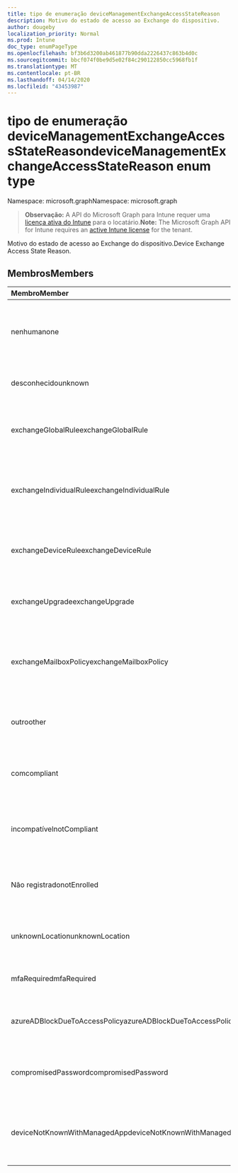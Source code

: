 ```yaml
---
title: tipo de enumeração deviceManagementExchangeAccessStateReason
description: Motivo do estado de acesso ao Exchange do dispositivo.
author: dougeby
localization_priority: Normal
ms.prod: Intune
doc_type: enumPageType
ms.openlocfilehash: bf3b6d3200ab461877b90dda2226437c863b4d0c
ms.sourcegitcommit: bbcf074f0be9d5e02f84c290122850cc5968fb1f
ms.translationtype: MT
ms.contentlocale: pt-BR
ms.lasthandoff: 04/14/2020
ms.locfileid: "43453987"
---
```

# <a name="devicemanagementexchangeaccessstatereason-enum-type"></a><span data-ttu-id="96b91-103">tipo de enumeração deviceManagementExchangeAccessStateReason</span><span class="sxs-lookup"><span data-stu-id="96b91-103">deviceManagementExchangeAccessStateReason enum type</span></span>

<span data-ttu-id="96b91-104">Namespace: microsoft.graph</span><span class="sxs-lookup"><span data-stu-id="96b91-104">Namespace: microsoft.graph</span></span>

> <span data-ttu-id="96b91-105">**Observação:** A API do Microsoft Graph para Intune requer uma [licença ativa do Intune](https://go.microsoft.com/fwlink/?linkid=839381) para o locatário.</span><span class="sxs-lookup"><span data-stu-id="96b91-105">**Note:** The Microsoft Graph API for Intune requires an [active Intune license](https://go.microsoft.com/fwlink/?linkid=839381) for the tenant.</span></span>

<span data-ttu-id="96b91-106">Motivo do estado de acesso ao Exchange do dispositivo.</span><span class="sxs-lookup"><span data-stu-id="96b91-106">Device Exchange Access State Reason.</span></span>

## <a name="members"></a><span data-ttu-id="96b91-107">Membros</span><span class="sxs-lookup"><span data-stu-id="96b91-107">Members</span></span>
|<span data-ttu-id="96b91-108">Membro</span><span class="sxs-lookup"><span data-stu-id="96b91-108">Member</span></span>|<span data-ttu-id="96b91-109">Valor</span><span class="sxs-lookup"><span data-stu-id="96b91-109">Value</span></span>|<span data-ttu-id="96b91-110">Descrição</span><span class="sxs-lookup"><span data-stu-id="96b91-110">Description</span></span>|
|:---|:---|:---|
|<span data-ttu-id="96b91-111">nenhuma</span><span class="sxs-lookup"><span data-stu-id="96b91-111">none</span></span>|<span data-ttu-id="96b91-112">,0</span><span class="sxs-lookup"><span data-stu-id="96b91-112">0</span></span>|<span data-ttu-id="96b91-113">Nenhum motivo de estado de acesso descoberto do Exchange</span><span class="sxs-lookup"><span data-stu-id="96b91-113">No access state reason discovered from Exchange</span></span>|
|<span data-ttu-id="96b91-114">desconhecido</span><span class="sxs-lookup"><span data-stu-id="96b91-114">unknown</span></span>|<span data-ttu-id="96b91-115">1</span><span class="sxs-lookup"><span data-stu-id="96b91-115">1</span></span>|<span data-ttu-id="96b91-116">Razão do estado de acesso desconhecido</span><span class="sxs-lookup"><span data-stu-id="96b91-116">Unknown access state reason</span></span>|
|<span data-ttu-id="96b91-117">exchangeGlobalRule</span><span class="sxs-lookup"><span data-stu-id="96b91-117">exchangeGlobalRule</span></span>|<span data-ttu-id="96b91-118">duas</span><span class="sxs-lookup"><span data-stu-id="96b91-118">2</span></span>|<span data-ttu-id="96b91-119">Estado de acesso determinado pela regra global do Exchange</span><span class="sxs-lookup"><span data-stu-id="96b91-119">Access state determined by Exchange Global rule</span></span>|
|<span data-ttu-id="96b91-120">exchangeIndividualRule</span><span class="sxs-lookup"><span data-stu-id="96b91-120">exchangeIndividualRule</span></span>|<span data-ttu-id="96b91-121">3D</span><span class="sxs-lookup"><span data-stu-id="96b91-121">3</span></span>|<span data-ttu-id="96b91-122">Estado de acesso determinado pela regra individual do Exchange</span><span class="sxs-lookup"><span data-stu-id="96b91-122">Access state determined by Exchange Individual rule</span></span>|
|<span data-ttu-id="96b91-123">exchangeDeviceRule</span><span class="sxs-lookup"><span data-stu-id="96b91-123">exchangeDeviceRule</span></span>|<span data-ttu-id="96b91-124">4 </span><span class="sxs-lookup"><span data-stu-id="96b91-124">4</span></span>|<span data-ttu-id="96b91-125">Estado de acesso determinado pela regra de dispositivo do Exchange</span><span class="sxs-lookup"><span data-stu-id="96b91-125">Access state determined by Exchange Device rule</span></span>|
|<span data-ttu-id="96b91-126">exchangeUpgrade</span><span class="sxs-lookup"><span data-stu-id="96b91-126">exchangeUpgrade</span></span>|<span data-ttu-id="96b91-127">5 </span><span class="sxs-lookup"><span data-stu-id="96b91-127">5</span></span>|<span data-ttu-id="96b91-128">Estado de acesso devido à atualização do Exchange</span><span class="sxs-lookup"><span data-stu-id="96b91-128">Access state due to Exchange upgrade</span></span>|
|<span data-ttu-id="96b91-129">exchangeMailboxPolicy</span><span class="sxs-lookup"><span data-stu-id="96b91-129">exchangeMailboxPolicy</span></span>|<span data-ttu-id="96b91-130">6 </span><span class="sxs-lookup"><span data-stu-id="96b91-130">6</span></span>|<span data-ttu-id="96b91-131">Estado de acesso determinado pela política de caixa de correio do Exchange</span><span class="sxs-lookup"><span data-stu-id="96b91-131">Access state determined by Exchange Mailbox Policy</span></span>|
|<span data-ttu-id="96b91-132">outro</span><span class="sxs-lookup"><span data-stu-id="96b91-132">other</span></span>|<span data-ttu-id="96b91-133">7 </span><span class="sxs-lookup"><span data-stu-id="96b91-133">7</span></span>|<span data-ttu-id="96b91-134">Estado de acesso determinado pelo Exchange</span><span class="sxs-lookup"><span data-stu-id="96b91-134">Access state determined by Exchange</span></span>|
|<span data-ttu-id="96b91-135">com</span><span class="sxs-lookup"><span data-stu-id="96b91-135">compliant</span></span>|<span data-ttu-id="96b91-136">8 </span><span class="sxs-lookup"><span data-stu-id="96b91-136">8</span></span>|<span data-ttu-id="96b91-137">Estado de acesso concedido por desafio de conformidade</span><span class="sxs-lookup"><span data-stu-id="96b91-137">Access state granted by compliance challenge</span></span>|
|<span data-ttu-id="96b91-138">incompatível</span><span class="sxs-lookup"><span data-stu-id="96b91-138">notCompliant</span></span>|<span data-ttu-id="96b91-139">9 </span><span class="sxs-lookup"><span data-stu-id="96b91-139">9</span></span>|<span data-ttu-id="96b91-140">Estado de acesso revogado pelo desafio de conformidade</span><span class="sxs-lookup"><span data-stu-id="96b91-140">Access state revoked by compliance challenge</span></span>|
|<span data-ttu-id="96b91-141">Não registrado</span><span class="sxs-lookup"><span data-stu-id="96b91-141">notEnrolled</span></span>|<span data-ttu-id="96b91-142">10 </span><span class="sxs-lookup"><span data-stu-id="96b91-142">10</span></span>|<span data-ttu-id="96b91-143">Estado de acesso revogado pelo desafio de gerenciamento</span><span class="sxs-lookup"><span data-stu-id="96b91-143">Access state revoked by management challenge</span></span>|
|<span data-ttu-id="96b91-144">unknownLocation</span><span class="sxs-lookup"><span data-stu-id="96b91-144">unknownLocation</span></span>|<span data-ttu-id="96b91-145">12 </span><span class="sxs-lookup"><span data-stu-id="96b91-145">12</span></span>|<span data-ttu-id="96b91-146">Estado de acesso devido à localização desconhecida</span><span class="sxs-lookup"><span data-stu-id="96b91-146">Access state due to unknown location</span></span>|
|<span data-ttu-id="96b91-147">mfaRequired</span><span class="sxs-lookup"><span data-stu-id="96b91-147">mfaRequired</span></span>|<span data-ttu-id="96b91-148">Treze</span><span class="sxs-lookup"><span data-stu-id="96b91-148">13</span></span>|<span data-ttu-id="96b91-149">Estado de acesso devido ao desafio da MFA</span><span class="sxs-lookup"><span data-stu-id="96b91-149">Access state due to MFA challenge</span></span>|
|<span data-ttu-id="96b91-150">azureADBlockDueToAccessPolicy</span><span class="sxs-lookup"><span data-stu-id="96b91-150">azureADBlockDueToAccessPolicy</span></span>|<span data-ttu-id="96b91-151">14 </span><span class="sxs-lookup"><span data-stu-id="96b91-151">14</span></span>|<span data-ttu-id="96b91-152">Estado de acesso revogado pela política de acesso AAD</span><span class="sxs-lookup"><span data-stu-id="96b91-152">Access State revoked by AAD Access Policy</span></span>|
|<span data-ttu-id="96b91-153">compromisedPassword</span><span class="sxs-lookup"><span data-stu-id="96b91-153">compromisedPassword</span></span>|<span data-ttu-id="96b91-154">15 </span><span class="sxs-lookup"><span data-stu-id="96b91-154">15</span></span>|<span data-ttu-id="96b91-155">Estado de acesso revogado por senha comprometida</span><span class="sxs-lookup"><span data-stu-id="96b91-155">Access State revoked by compromised password</span></span>|
|<span data-ttu-id="96b91-156">deviceNotKnownWithManagedApp</span><span class="sxs-lookup"><span data-stu-id="96b91-156">deviceNotKnownWithManagedApp</span></span>|<span data-ttu-id="96b91-157">16 </span><span class="sxs-lookup"><span data-stu-id="96b91-157">16</span></span>|<span data-ttu-id="96b91-158">Estado de acesso revogado por desafio de aplicativo gerenciado</span><span class="sxs-lookup"><span data-stu-id="96b91-158">Access state revoked by managed application challenge</span></span>|







